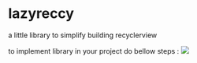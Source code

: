 # lazyreccy
a little library to simplify building recyclerview


to implement library in your project do bellow steps :
[![](https://jitpack.io/v/narekcyber777/lazyreccy.svg)](https://jitpack.io/#narekcyber777/lazyreccy)

